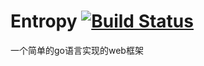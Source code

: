 Entropy [![Build Status](https://drone.io/github.com/codebear4/entropy/status.png)](https://drone.io/github.com/codebear4/entropy/latest)
=======
一个简单的go语言实现的web框架
